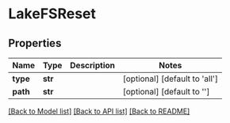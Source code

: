 # LakeFSReset

## Properties
Name | Type | Description | Notes
------------ | ------------- | ------------- | -------------
**type** | **str** |  | [optional] [default to 'all']
**path** | **str** |  | [optional] [default to '']

[[Back to Model list]](../README.md#documentation-for-models) [[Back to API list]](../README.md#documentation-for-api-endpoints) [[Back to README]](../README.md)

